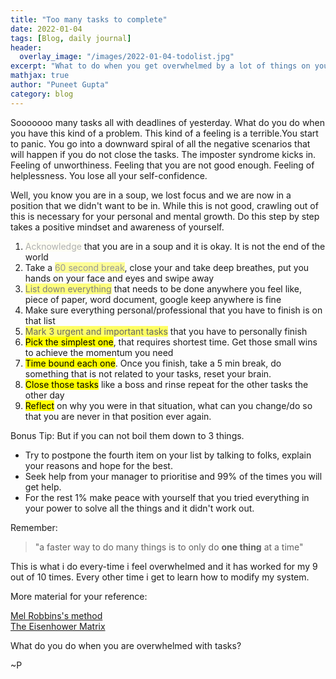 ```yaml
---
title: "Too many tasks to complete"
date: 2022-01-04
tags: [Blog, daily journal]
header:
  overlay_image: "/images/2022-01-04-todolist.jpg"
excerpt: "What to do when you get overwhelmed by a lot of things on your plate?"
mathjax: true
author: "Puneet Gupta"
category: blog
---
```


Sooooooo many tasks all with deadlines of yesterday. What do you do when you have this kind of a problem. This kind of a feeling is a terrible.You start to panic. You go into a downward spiral of all the negative scenarios that will happen if you do not close the tasks. The imposter syndrome kicks in. Feeling of unworthiness. Feeling that you are not good enough. Feeling of helplessness. You lose all your self-confidence.

Well, you know you are in a soup, we lost focus and we are now in a position that we didn't want to be in. While this is not good, crawling out of this is necessary for your personal and mental growth. Do this step by step  takes a positive mindset and awareness of yourself.

1. <mark style="background-color: lightyellow; opacity:0.3">Acknowledge</mark> that you are in a soup and it is okay. It is not the end of the world
2. Take a <mark style="background-color: yellow; opacity:0.4">60 second break</mark>, close your and take deep breathes, put you hands on your face and eyes and swipe away
3. <mark style="background-color: yellow; opacity:0.5">List down everything</mark> that needs to be done anywhere you feel like, piece of paper, word document, google keep anywhere is fine
4. Make sure everything personal/professional that you have to finish is on that list
5. <mark style="background-color: yellow; opacity:0.6">Mark 3 urgent and important tasks</mark> that you have to personally finish
6. <mark>Pick the simplest one</mark>, that requires shortest time. Get those small wins to achieve the momentum you need
7. <mark>Time bound each one</mark>. Once you finish, take a 5 min break, do something that is not related to your tasks, reset your brain.
8. <mark>Close those tasks</mark> like a boss and rinse repeat for the other tasks the other day
9. <mark>Reflect</mark> on why you were in that situation, what can you change/do so that you are never in that position ever again.

Bonus Tip: But if you can not boil them down to 3 things.
- Try to postpone the fourth item on your list by talking to folks, explain your reasons and hope for the best.
- Seek help from your manager to prioritise and 99% of the times you will get help.
- For the rest 1% make peace with yourself that you tried everything in your power to solve all the things and it didn't work out.

Remember:
> "a faster way to do many things is to only do **one thing** at a time"

This is what i do every-time i feel overwhelmed and it has worked for my 9 out of 10 times. Every other time i get to learn how to modify my system.

More material for your reference:

[Mel Robbins's method](https://www.youtube.com/watch?v=8VKoPSkEN7o&ab_channel=MelRobbins) <br />
[The Eisenhower Matrix](https://todoist.com/productivity-methods/eisenhower-matrix)

What do you do when you are overwhelmed with tasks?

~P

